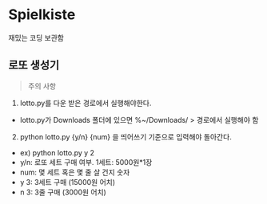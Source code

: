 # Spielkiste
재밌는 코딩 보관함

## 로또 생성기
> 주의 사항
1. lotto.py를 다운 받은 경로에서 실행해야한다.
- lotto.py가 Downloads 폴더에 있으면 %~/Downloads/ > 경로에서 실행해야 함
2. python lotto.py {y/n} {num} 을 띄어쓰기 기준으로 입력해야 돌아간다.
- ex) python lotto.py y 2
- y/n: 로또 세트 구매 여부. 1세트: 5000원*1장
- num: 몇 세트 혹은 몇 줄 살 건지 숫자
- y 3: 3세트 구매 (15000원 어치)
- n 3: 3줄 구매 (3000원 어치)
